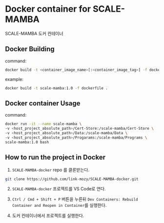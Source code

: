 # Docker container for SCALE-MAMBA

SCALE-MAMBA 도커 컨테이너

## Docker Building

command:
```bash
docker build -t <container_image_name>[:<container_image_tag>] -f dockerfile <path>
```

example:
```bash
docker build -t scale-mamba:1.0 -f dockerfile .
```

## Docker container Usage

command:
```bash
docker run -it --name scale-mamba \
-v <host_project_absolute_path>/Cert-Store:/scale-mamba/Cert-Store \
-v <host_project_absolute_path>/Data:/scale-mamba/Data \
-v <host_project_absolute_path>/Progarams:/scale-mamba/Programs \
scale-mamba:1.0 bash
```

## How to run the project in Docker

1. `SCALE-MAMBA-docker` repo 를 클론받는다.

```bash
git clone https://github.com/link-mozy/SCALE-MAMBA-docker.git
```

2. `SCALE-MAMBA-docker` 프로젝트를 VS Code로 연다.

3. `Ctrl / Cmd + Shift + P` 버튼을 누른뒤 `Dev Containers: Rebuild Container and Reopen in Container`를 실행한다.

4. 도커 컨테이너에서 프로젝트를 실행한다.